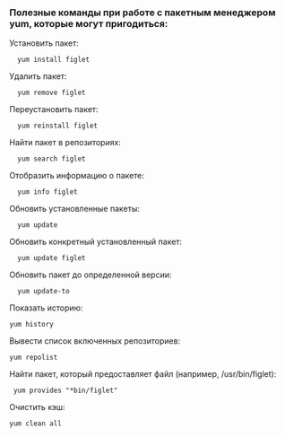 ### Полезные команды при работе с пакетным менеджером yum, которые могут пригодиться:

Установить пакет:

      yum install figlet 

Удалить пакет:

      yum remove figlet 

Переустановить пакет:

      yum reinstall figlet 

Найти пакет в репозиториях:

      yum search figlet 

Отобразить информацию о пакете:

      yum info figlet 

Обновить установленные пакеты:

      yum update 

Обновить конкретный установленный пакет:

      yum update figlet 

Обновить пакет до определенной версии:

      yum update-to

Показать историю:

    yum history 

Вывести список включенных репозиториев:

    yum repolist 

Найти пакет, который предоставляет файл (например, /usr/bin/figlet):

     yum provides "*bin/figlet" 

Очистить кэш:

    yum clean all
